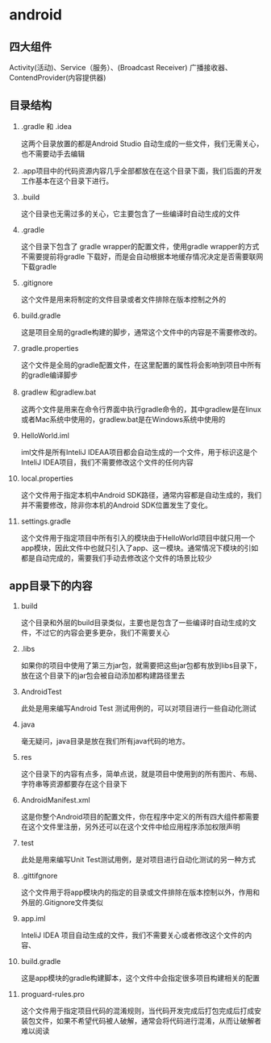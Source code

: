 # android

## 四大组件

Activity(活动)、Service（服务）、(Broadcast Receiver) 广播接收器、ContendProvider(内容提供器)

## 目录结构

1. .gradle 和 .idea

   这两个目录放置的都是Android Studio 自动生成的一些文件，我们无需关心，也不需要动手去编辑

2. .app项目中的代码资源内容几乎全部都放在在这个目录下面，我们后面的开发工作基本在这个目录下进行。

3. .build

   这个目录也无需过多的关心，它主要包含了一些编译时自动生成的文件

4. .gradle

   这个目录下包含了 gradle wrapper的配置文件，使用gradle wrapper的方式不需要提前将gradle 下载好，而是会自动根据本地缓存情况决定是否需要联网下载gradle

5. .gitignore

   这个文件是用来将制定的文件目录或者文件排除在版本控制之外的

6. build.gradle

   这是项目全局的gradle构建的脚步，通常这个文件中的内容是不需要修改的。

7. gradle.properties

   这个文件是全局的gradle配置文件，在这里配置的属性将会影响到项目中所有的gradle编译脚步

8. gradlew 和gradlew.bat

   这两个文件是用来在命令行界面中执行gradle命令的，其中gradlew是在linux或者Mac系统中使用的，gradlew.bat是在Windows系统中使用的

9. HelloWorld.iml

   iml文件是所有InteliJ IDEAA项目都会自动生成的一个文件，用于标识这是个InteliJ IDEA项目，我们不需要修改这个文件的任何内容

10. local.properties

    这个文件用于指定本机中Android SDK路径，通常内容都是自动生成的，我们并不需要修改，除非你本机的Android SDK位置发生了变化。

11. settings.gradle

    这个文件用于指定项目中所有引入的模块由于HelloWorld项目中就只用一个app模块，因此文件中也就只引入了app、这一模块。通常情况下模块的引如都是自动完成的，需要我们手动去修改这个文件的场景比较少

## app目录下的内容

1. build 

   这个目录和外层的build目录类似，主要也是包含了一些编译时自动生成的文件，不过它的内容会更多更杂，我们不需要关心

2. .libs

   如果你的项目中使用了第三方jar包，就需要把这些jar包都有放到libs目录下，放在这个目录下的jar包会被自动添加都构建路径里去

3. AndroidTest

   此处是用来编写Android Test 测试用例的，可以对项目进行一些自动化测试

4. java

   毫无疑问，java目录是放在我们所有java代码的地方。

5. res

   这个目录下的内容有点多，简单点说，就是项目中使用到的所有图片、布局、字符串等资源都要存在这个目录下

6. AndroidManifest.xml

   这是你整个Android项目的配置文件，你在程序中定义的所有四大组件都需要在这个文件里注册，另外还可以在这个文件中给应用程序添加权限声明

7. test

   此处是用来编写Unit Test测试用例，是对项目进行自动化测试的另一种方式

8. .gittifgnore

   这个文件用于将app模块内的指定的目录或文件排除在版本控制以外，作用和外层的.Gitignore文件类似

9. app.iml

   InteliJ IDEA 项目自动生成的文件，我们不需要关心或者修改这个文件的内容、

10. build.gradle

    这是app模块的gradle构建脚本，这个文件中会指定很多项目构建相关的配置

11. proguard-rules.pro

    这个文件用于指定项目代码的混淆规则，当代码开发完成后打包完成后打成安装包文件，如果不希望代码被人破解，通常会将代码进行混淆，从而让破解者难以阅读
